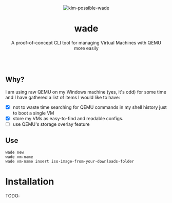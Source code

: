 <p align="center"><img src="https://media1.tenor.com/m/FUHWFmVQiMkAAAAd/wade-kim-possible.gif" alt="kim-possible-wade"></p>
<h1 align="center">wade</h1>
<p align="center">A proof-of-concept CLI tool for managing Virtual Machines with QEMU more easily</p>
<br>
<br>

## Why?
I am using raw QEMU on my Windows machine (yes, it's odd) for some time and I have gathered a list of items I would like to have:
- [x] not to waste time searching for QEMU commands in my shell history just to boot a single VM
- [x] store my VMs as easy-to-find and readable configs.
- [ ] use QEMU's storage overlay feature

## Use
```
wade new
wade vm-name
wade vm-name insert iso-image-from-your-downloads-folder
```

# Installation
TODO:
